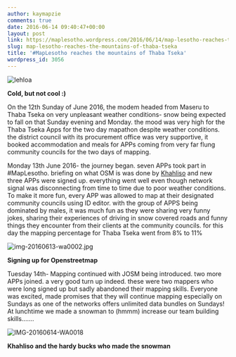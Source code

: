 ```yaml
---
author: kaymapzie
comments: true
date: 2016-06-14 09:40:47+00:00
layout: post
link: https://maplesotho.wordpress.com/2016/06/14/map-lesotho-reaches-the-mountains-of-thaba-tseka/
slug: map-lesotho-reaches-the-mountains-of-thaba-tseka
title: '#MapLesotho reaches the mountains of Thaba Tseka'
wordpress_id: 3056
---
```


![lehloa](https://maplesotho.files.wordpress.com/2016/06/lehloa.jpg) 

**Cold, but not cool :)**

On the 12th Sunday of June 2016, the modem headed from Maseru to Thaba Tseka on very unpleasant weather conditions- snow being expected to fall on that Sunday evening and Monday. the mood was very high for the Thaba Tseka Apps for the two day mapathon despite weather conditions. the district council with its procurement office was very supportive, it booked accommodation and meals for APPs coming from very far flung community councils for the two days of mapping.

Monday 13th June 2016- the journey began. seven APPs took part in #MapLesotho. briefing on what OSM is was done by [Khahliso](https://twitter.com/KayMapzy) and new three APPs were signed up. everything went well even though network signal was disconnecting from time to time due to poor weather conditions. To make it more fun, every APP was allowed to map at their designated community councils using ID editor. with the group of APPS being dominated by males, it was much fun as they were sharing very funny jokes, sharing their experiences of driving in snow covered roads and funny things they encounter from their clients at the community councils. for this day the mapping percentage for Thaba Tseka went from 8% to 11%

![img-20160613-wa0002.jpg](https://maplesotho.files.wordpress.com/2016/06/img-20160613-wa0002.jpg) 

**Signing up for Openstreetmap**

Tuesday 14th- Mapping continued with JOSM being introduced. two more APPs joined. a very good turn up indeed. these were two mappers who were long signed up but sadly abandoned their mapping skills. Everyone was excited, made promises that they will continue mapping especially on Sundays as one of the networks offers unlimited data bundles on Sundays! At lunchtime we made a snowman to (hmmm) increase our team building skills.......

![IMG-20160614-WA0018](https://maplesotho.files.wordpress.com/2016/06/img-20160614-wa0018.jpg) 

**Khahliso and the hardy bucks who made the snowman**




